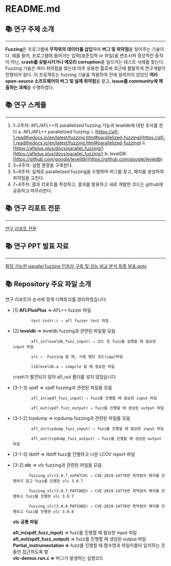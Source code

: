 # README.md

## 📚 연구 주제 소개

---

**Fuzzing**은 프로그램에 **무작위의 데이터를 삽입**하여 **버그 및 취약점**을 찾아주는 기술이다. 
예를 들어, 프로그램에 들어가는 입력(표준입력 or 파일)을 변조시켜 정상적인 동작이 아닌, **crash를 유발시키거나 메모리 corruption**을 일으키는 테스트 사례를 찾는다.  Fuzzing 기술은 여러 취약점을 찾는데 아주 유용한 툴로써 최근에 활발하게 연구개발이 진행되어 왔다. 이 프로젝트는 fuzzing 기술을 적용하여 전에 알려지지 않았던 **여러 open-source 소프트웨어의 버그 및 실제 취약점**을 찾고,  **issue를 community에 제출하는 과제**를 수행하였다.

## 📚 연구 스케쥴

---

1. 1~2주차: AFL/AFL++의 parallelized fuzzing 기능과 leveldb에 대한 조사를
한다
a. AFL/AFL++ parallelized fuzzing:
i. [https://afl-1.readthedocs.io/en/latest/fuzzing.html#parallelized-fuzzing](https://afl-1.readthedocs.io/en/latest/fuzzing.html#parallelized-fuzzing)
ii. [https://aflplus.plus/docs/parallel_fuzzing/](https://aflplus.plus/docs/parallel_fuzzing/)
b. levelDB: [https://github.com/google/leveldb](https://github.com/google/leveldb)
2. 3~4주차: 실험 환경을 구축한다.
3. 5~6주차: 실제로 parallelized fuzzing을 수행하여 버그를 찾고, 패치를
생성하여 취약점을 고친다.
4. 7~8주차: 결과 리포트를 작성하고, 결과를 발표하고 새로 개발한 코드는
github에 공유하고 마무리한다.

## 📚 연구 리포트 전문

---

[연구 리포트 전문](https://www.notion.so/parallel-fuzzing-ba685025271045e28380ca505b9f87ab)

## 📚 연구 PPT 발표 자료

---

[확장 가능한 parallel fuzzing 인프라 구축 및 성능 비교 분석 최종 발표.pptx](README%20md%2028ad0ad5033f4f4197287ceaf53d6ace/%25ED%2599%2595%25EC%259E%25A5_%25EA%25B0%2580%25EB%258A%25A5%25ED%2595%259C_parallel_fuzzing_%25EC%259D%25B8%25ED%2594%2584%25EB%259D%25BC_%25EA%25B5%25AC%25EC%25B6%2595_%25EB%25B0%258F_%25EC%2584%25B1%25EB%258A%25A5_%25EB%25B9%2584%25EA%25B5%2590_%25EB%25B6%2584%25EC%2584%259D_%25EC%25B5%259C%25EC%25A2%2585_%25EB%25B0%259C%25ED%2591%259C.pptx)

## 📚 Repository 주요 파일 소개

연구 리포트의 순서에 맞게 디렉토리를 정리하였습니다.

- [1] **AFLPlusPlus** ⇒ AFL++ fuzzer 파일
    
              test-instr.c ⇒ afl fuzzer test 파일
    
- [2] **leveldb** ⇒ leveldb fuzzing과 관련된 파일들 모음
    
              afl_in(leveldb_fuzz_input) ⇒ 코드 및 fuzz를 실행할 때 필요한 input 파일
    
              src ⇒  Fuzzing 할 때, 사용 했던 코드(cpp)파일
    
              libleveldb.a ⇒ compile 할 때 필요한 파일
    
    crash가 발견되지 않아 afl_out 폴더를 넣지 않았습니다
    
- [3-1-3] xpdf ⇒ xpdf fuzzing과 관련된 파일들 모음
    
              afl_in(xpdf_fuzz_input) ⇒ fuzz를 진행할 때 필요한 input 파일
    
              afl_out(xpdf_fuzz_output) ⇒ fuzz를 진행할 때 생성된 output 파일
    
- [3-1-2] tcpdump ⇒ tcpdump fuzzing과 관련된 파일들 모음
    
              afl_in(tcpdump_fuzz_input) ⇒ fuzz를 진행할 때 필요한 input 파일
    
              afl_out(tcpdump_fuzz_output) ⇒ fuzz를 진행할 때 생성된 output 파일
    
- [3-1-3] libtiff ⇒ libtiff fuzz를 진행하고 나온 LCOV report 파일
    
    
- [3-2] **vlc** ⇒ vlc fuzzing과 관련된 파일들 모음
    
             fuzzing_vlc(3.0.7_noPATCH) ⇒ CVE-2019-14776번 취약점의 패치를 진행하지 않고 fuzz를 진행한 vlc 3.0.7
    
             fuzzing_vlc(3.0.7_PATCHED) ⇒ CVE-2019-14776번 취약점의 패치를 진행하고 fuzz를 진행한 vlc 3.0.7
    
             fuzzing_vlc(3.0.8_PATCHED) ⇒ CVE-2019-14776번 취약점의 패치를 진행되고 fuzz를 진행한 vlc 3.0.8
    
    **vlc 공통 파일**<br>
    
    **afl_in(xpdf_fuzz_input)** ⇒ fuzz를 진행할 때 필요한 input 파일<br>
    **afl_out(xpdf_fuzz_output)** ⇒ fuzz를 진행할 때 생성된 output 파일<br>
    **Partial_instrumentation ⇒** fuzz를 진행할 때 함수명과 파일이름이 일치하는 것들만 접근하도록 함<br>
    **vlc-demux.run.c ⇒** 버그가 발생하는 실행코드
